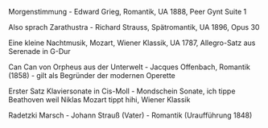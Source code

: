 Morgenstimmung - Edward Grieg, Romantik, UA 1888, Peer Gynt Suite 1

Also sprach Zarathustra - Richard Strauss, Spätromantik, UA 1896, Opus 30

Eine kleine Nachtmusik, Mozart, Wiener Klassik, UA 1787, Allegro-Satz aus Serenade in G-Dur

Can Can von Orpheus aus der Unterwelt - Jacques Offenbach, Romantik (1858) - gilt als Begründer der modernen Operette

Erster Satz Klaviersonate in Cis-Moll - Mondschein Sonate, ich tippe Beathoven weil Niklas Mozart tippt hihi, Wiener Klassik

Radetzki Marsch - Johann Strauß (Vater) - Romantik (Uraufführung 1848)

